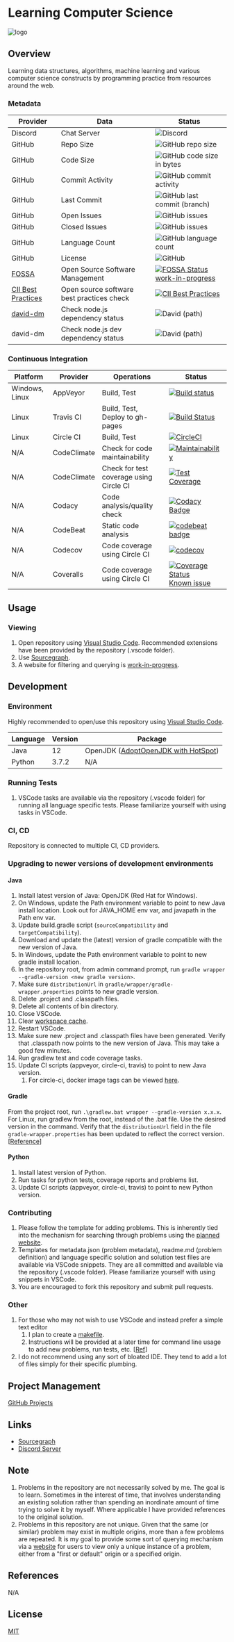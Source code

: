 # Learning Computer Science

![logo](https://github.com/manastalukdar/learning-computer-science/blob/master/resources/images/logo/Logo%20LCS%20color/logo%20LCS%20color%20low%20res.png?raw=true)

## Overview

Learning data structures, algorithms, machine learning and various computer science constructs by programming practice from resources around the web.

### Metadata

| Provider                                                                                         | Data                                      | Status                                                                                                                                                                                                                                                                                                                                                                              |
| ------------------------------------------------------------------------------------------------ | ----------------------------------------- | ----------------------------------------------------------------------------------------------------------------------------------------------------------------------------------------------------------------------------------------------------------------------------------------------------------------------------------------------------------------------------------- |
| Discord                                                                                          | Chat Server                               | ![Discord](https://img.shields.io/discord/611637065913729036)                                                                                                                                                                                                                                                                                                                       |
| GitHub                                                                                           | Repo Size                                 | ![GitHub repo size](https://img.shields.io/github/repo-size/manastalukdar/learning-computer-science)                                                                                                                                                                                                                                                                                |
| GitHub                                                                                           | Code Size                                 | ![GitHub code size in bytes](https://img.shields.io/github/languages/code-size/manastalukdar/learning-computer-science)                                                                                                                                                                                                                                                             |
| GitHub                                                                                           | Commit Activity                           | ![GitHub commit activity](https://img.shields.io/github/commit-activity/m/manastalukdar/learning-computer-science)                                                                                                                                                                                                                                                                  |
| GitHub                                                                                           | Last Commit                               | ![GitHub last commit (branch)](https://img.shields.io/github/last-commit/manastalukdar/learning-computer-science/master)                                                                                                                                                                                                                                                            |
| GitHub                                                                                           | Open Issues                               | ![GitHub issues](https://img.shields.io/github/issues-raw/manastalukdar/learning-computer-science)                                                                                                                                                                                                                                                                                  |
| GitHub                                                                                           | Closed Issues                             | ![GitHub issues](https://img.shields.io/github/issues-closed/manastalukdar/learning-computer-science)                                                                                                                                                                                                                                                                               |
| GitHub                                                                                           | Language Count                            | ![GitHub language count](https://img.shields.io/github/languages/count/manastalukdar/learning-computer-science)                                                                                                                                                                                                                                                                     |
| GitHub                                                                                           | License                                   | ![GitHub](https://img.shields.io/github/license/manastalukdar/learning-computer-science)                                                                                                                                                                                                                                                                                            |
| [FOSSA](https://fossa.com/)                                                                      | Open Source Software Management           | [![FOSSA Status](https://app.fossa.com/api/projects/custom%2B10734%2Fgit%40github.com%3Amanastalukdar%2Flearning-computer-science.git.svg?type=shield)](https://app.fossa.com/projects/custom%2B10734%2Fgit%40github.com%3Amanastalukdar%2Flearning-computer-science.git?ref=badge_shield) [work-in-progress](https://github.com/manastalukdar/learning-computer-science/issues/53) |
| [CII Best Practices](https://bestpractices.coreinfrastructure.org/en)                            | Open source software best practices check | [![CII Best Practices](https://bestpractices.coreinfrastructure.org/projects/1761/badge)](https://bestpractices.coreinfrastructure.org/projects/1761)                                                                                                                                                                                                                               |
| [david-dm](https://david-dm.org/manastalukdar/learning-computer-science?path=website-react-next) | Check node.js dependency status           | ![David (path)](https://img.shields.io/david/manastalukdar/learning-computer-science?path=website-react-next)                                                                                                                                                                                                                                                                       |
| david-dm                                                                                         | Check node.js dev dependency status       | ![David (path)](https://img.shields.io/david/manastalukdar/learning-computer-science?path=website-react-next&type=dev)                                                                                                                                                                                                                                                              |

### Continuous Integration

| Platform       | Provider    | Operations                              | Status                                                                                                                                                                                                                                                                                                |
| -------------- | ----------- | --------------------------------------- | ----------------------------------------------------------------------------------------------------------------------------------------------------------------------------------------------------------------------------------------------------------------------------------------------------- |
| Windows, Linux | AppVeyor    | Build, Test                             | [![Build status](https://ci.appveyor.com/api/projects/status/y9qup8owf4e53m8h?svg=true)](https://ci.appveyor.com/project/manastalukdar/learning-computer-science)                                                                                                                                     |
| Linux          | Travis CI   | Build, Test, Deploy to gh-pages         | [![Build Status](https://travis-ci.org/manastalukdar/learning-computer-science.svg?branch=master)](https://travis-ci.org/manastalukdar/learning-computer-science)                                                                                                                                     |
| Linux          | Circle CI   | Build, Test                             | [![CircleCI](https://circleci.com/gh/manastalukdar/learning-computer-science/tree/master.svg?style=svg)](https://circleci.com/gh/manastalukdar/learning-computer-science/tree/master)                                                                                                                 |
| N/A            | CodeClimate | Check for code maintainability          | [![Maintainability](https://api.codeclimate.com/v1/badges/2ece575493d263e8b83c/maintainability)](https://codeclimate.com/github/manastalukdar/learning-computer-science/maintainability)                                                                                                              |
| N/A            | CodeClimate | Check for test coverage using Circle CI | [![Test Coverage](https://api.codeclimate.com/v1/badges/2ece575493d263e8b83c/test_coverage)](https://codeclimate.com/github/manastalukdar/learning-computer-science/test_coverage)                                                                                                                    |
| N/A            | Codacy      | Code analysis/quality check             | [![Codacy Badge](https://api.codacy.com/project/badge/Grade/93f9326796aa44a3a9eac1fe9c13cc24)](https://www.codacy.com/app/manastalukdar/learning-computer-science?utm_source=github.com&amp;utm_medium=referral&amp;utm_content=manastalukdar/learning-computer-science&amp;utm_campaign=Badge_Grade) |
| N/A            | CodeBeat    | Static code analysis                    | [![codebeat badge](https://codebeat.co/badges/882b6622-7bc2-4923-97b2-a053057d3a45)](https://codebeat.co/projects/github-com-manastalukdar-learning-computer-science-master)                                                                                                                          |
| N/A            | Codecov     | Code coverage using Circle CI           | [![codecov](https://codecov.io/gh/manastalukdar/learning-computer-science/branch/master/graph/badge.svg)](https://codecov.io/gh/manastalukdar/learning-computer-science)                                                                                                                              |
| N/A            | Coveralls   | Code coverage using Circle CI           | [![Coverage Status](https://coveralls.io/repos/github/manastalukdar/learning-computer-science/badge.svg?branch=master)](https://coveralls.io/github/manastalukdar/learning-computer-science?branch=master) [Known issue](https://github.com/manastalukdar/learning-computer-science/issues/35)        |

## Usage

### Viewing

1. Open repository using [Visual Studio Code](https://code.visualstudio.com/). Recommended extensions have been provided by the repository (.vscode folder).
2. Use [Sourcegraph](https://sourcegraph.com/github.com/manastalukdar/learning-computer-science/).
3. A website for filtering and querying is [work-in-progress](https://github.com/manastalukdar/learning-computer-science/projects/1).

## Development

### Environment

Highly recommended to open/use this repository using [Visual Studio Code](https://code.visualstudio.com/).

| Language | Version | Package                                                                    |
| -------- | ------- | -------------------------------------------------------------------------- |
| Java     | 12      | OpenJDK ([AdoptOpenJDK with HotSpot](https://adoptopenjdk.net/index.html)) |
| Python   | 3.7.2   | N/A                                                                        |

### Running Tests

1. VSCode tasks are available via the repository (.vscode folder) for running all language specific tests. Please familiarize yourself with using tasks in VSCode.

### CI, CD

Repository is connected to multiple CI, CD providers.

### Upgrading to newer versions of development environments

#### Java

1. Install latest version of Java: OpenJDK (Red Hat for Windows).
1. On Windows, update the Path environment variable to point to new Java install location. Look out for JAVA_HOME env var, and javapath in the Path env var.
1. Update build.gradle script (`sourceCompatibility` and `targetCompatibility`).
1. Download and update the (latest) version of gradle compatible with the new version of Java.
1. In Windows, update the Path environment variable to point to new gradle install location.
1. In the repository root, from admin command prompt, run `gradle wrapper --gradle-version <new gradle version>`.
1. Make sure `distributionUrl` in `gradle/wrapper/gradle-wrapper.properties` points to new gradle version.
1. Delete .project and .classpath files.
1. Delete all contents of bin directory.
1. Close VSCode.
1. Clear [workspace cache](https://github.com/Microsoft/vscode-java-debug/blob/master/Troubleshooting.md#try).
1. Restart VSCode.
1. Make sure new .project and .classpath files have been generated. Verify that .classpath now points to the new version of Java. This may take a good few minutes.
1. Run gradlew test and code coverage tasks.
1. Update CI scripts (appveyor, circle-ci, travis) to point to new Java version.
   1. For circle-ci, docker image tags can be viewed [here](https://circleci.com/docs/2.0/docker-image-tags.json).

#### Gradle

From the project root, run `.\gradlew.bat wrapper --gradle-version x.x.x`. For Linux, run gradlew from the root, instead of the .bat file. Use the desired version in the command. Verify that the `distributionUrl` field in the file `gradle-wrapper.properties` has been updated to reflect the correct version. [[Reference](https://docs.gradle.org/current/userguide/gradle_wrapper.html#sec:upgrading_wrapper)]

#### Python

1. Install latest version of Python.
2. Run tasks for python tests, coverage reports and problems list.
3. Update CI scripts (appveyor, circle-ci, travis) to point to new Python version.

### Contributing

1. Please follow the template for adding problems. This is inherently tied into the mechanism for searching through problems using the [planned website](https://github.com/manastalukdar/learning-computer-science/projects/1).
2. Templates for metadata.json (problem metadata), readme.md (problem definition) and language specific solution and solution test files are available via VSCode snippets. They are all committed and available via the repository (.vscode folder). Please familiarize yourself with using snippets in VSCode.
3. You are encouraged to fork this repository and submit pull requests.

### Other

1. For those who may not wish to use VSCode and instead prefer a simple text editor
    1. I plan to create a [makefile](https://github.com/manastalukdar/learning-computer-science/issues/50).
    1. Instructions will be provided at a later time for command line usage to add new problems, run tests, etc. [[Ref](https://github.com/manastalukdar/learning-computer-science/issues/51)]
1. I do not recommend using any sort of bloated IDE. They tend to add a lot of files simply for their specific plumbing.

## Project Management

[GitHub Projects](https://github.com/manastalukdar/learning-computer-science/projects)

## Links

- [Sourcegraph](https://sourcegraph.com/github.com/manastalukdar/learning-computer-science/)
- [Discord Server](https://discord.gg/bv5FU8t)

## Note

1. Problems in the repository are not necessarily solved by me. The goal is to learn. Sometimes in the interest of time, that involves understanding an existing solution rather than spending an inordinate amount of time trying to solve it by myself. Where applicable I have provided references to the original solution.
2. Problems in this repository are not unique. Given that the same (or similar) problem may exist in multiple origins, more than a few problems are repeated. It is my goal to provide some sort of querying mechanism via a [website](https://github.com/manastalukdar/learning-computer-science/projects/1) for users to view only a unique instance of a problem, either from a "first or default" origin or a specified origin.

## References

N/A

## License

[MIT](https://github.com/manastalukdar/learning-computer-science/blob/master/LICENSE)
